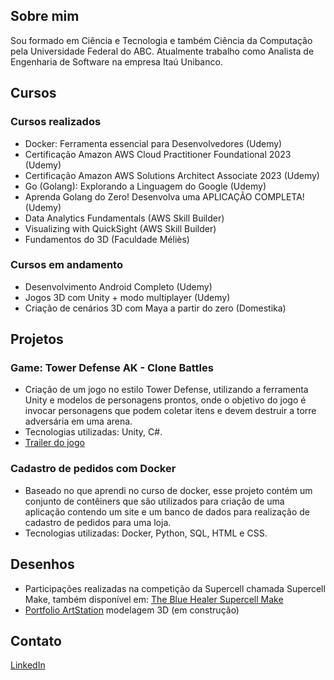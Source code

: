 ## Sobre mim
Sou formado em Ciência e Tecnologia e também Ciência da Computação pela Universidade Federal do ABC. Atualmente trabalho como Analista de Engenharia de Software na empresa Itaú Unibanco.

## Cursos
### Cursos realizados
- Docker: Ferramenta essencial para Desenvolvedores (Udemy)
- Certificação Amazon AWS Cloud Practitioner Foundational 2023 (Udemy)
- Certificação Amazon AWS Solutions Architect Associate 2023 (Udemy)
- Go (Golang): Explorando a Linguagem do Google (Udemy)
- Aprenda Golang do Zero! Desenvolva uma APLICAÇÃO COMPLETA! (Udemy)
- Data Analytics Fundamentals (AWS Skill Builder)
- Visualizing with QuickSight (AWS Skill Builder)
- Fundamentos do 3D (Faculdade Méliès)

### Cursos em andamento
- Desenvolvimento Android Completo (Udemy)
- Jogos 3D com Unity + modo multiplayer (Udemy)
- Criação de cenários 3D com Maya a partir do zero (Domestika)

## Projetos
### Game: Tower Defense AK - Clone Battles
- Criação de um jogo no estilo Tower Defense, utilizando a ferramenta Unity e modelos de personagens prontos, onde o objetivo do jogo é invocar personagens que podem coletar itens e devem destruir a torre adversária em uma arena.
- Tecnologias utilizadas: Unity, C#.
- [Trailer do jogo](https://youtu.be/0hOXUZARZnk)
### Cadastro de pedidos com Docker
- Baseado no que aprendi no curso de docker, esse projeto contém um conjunto de contêiners que são utilizados para criação de uma aplicação contendo um site e um banco de dados para realização de cadastro de pedidos para uma loja.
- Tecnologias utilizadas: Docker, Python, SQL, HTML e CSS.

## Desenhos
- Participações realizadas na competição da Supercell chamada Supercell Make, também disponível em: [The Blue Healer Supercell Make](https://make.supercell.com/en/user/the-blue-healer)
- [Portfolio ArtStation](https://www.artstation.com/jair_edipo) modelagem 3D (em construção)
 
## Contato
[LinkedIn](https://www.linkedin.com/in/jair-edipo-j-368b71b3/)
